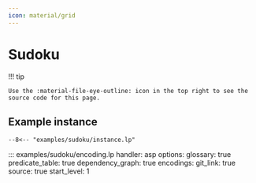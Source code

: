 ```yaml
---
icon: material/grid
---
```



# Sudoku


!!! tip

    Use the :material-file-eye-outline: icon in the top right to see the source code for this page.


## Example instance

```clingo
--8<-- "examples/sudoku/instance.lp"
```

::: examples/sudoku/encoding.lp
    handler: asp
    options:
        glossary: true
        predicate_table: true
        dependency_graph: true
        encodings:
            git_link: true
            source: true
        start_level: 1
